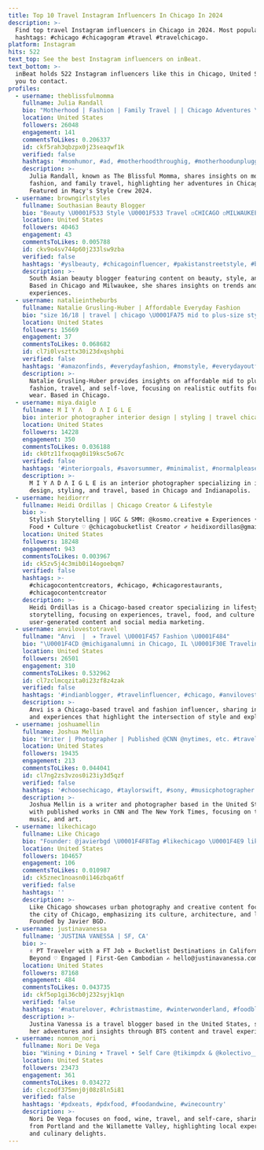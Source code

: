 ```yaml
---
title: Top 10 Travel Instagram Influencers In Chicago In 2024
description: >-
  Find top travel Instagram influencers in Chicago in 2024. Most popular
  hashtags: #chicago #chicagogram #travel #travelchicago.
platform: Instagram
hits: 522
text_top: See the best Instagram influencers on inBeat.
text_bottom: >-
  inBeat holds 522 Instagram influencers like this in Chicago, United States for
  you to contact.
profiles:
  - username: theblissfulmomma
    fullname: Julia Randall
    bio: "Motherhood | Fashion | Family Travel | | Chicago Adventures \U0001F3D9️ \U0001F6CD️ Macy’s Style Crew 2024 \U0001F4E9 julia@socialmediacollabs.com"
    location: United States
    followers: 26048
    engagement: 141
    commentsToLikes: 0.206337
    id: ckf5rah3qbzpx0j23seaqwf1k
    verified: false
    hashtags: '#momhumor, #ad, #motherhoodthroughig, #motherhoodunplugged'
    description: >-
      Julia Randall, known as The Blissful Momma, shares insights on motherhood,
      fashion, and family travel, highlighting her adventures in Chicago.
      Featured in Macy's Style Crew 2024.
  - username: browngirlstyles
    fullname: Southasian Beauty Blogger
    bio: "Beauty \U0001F533 Style \U0001F533 Travel ◽️CHICAGO ◽️MILWAUKEE #browngirlstyles Collabs: Browngirlstyles@yahoo.com"
    location: United States
    followers: 40463
    engagement: 43
    commentsToLikes: 0.005788
    id: ckv9o4sv744p60j233lsw9zba
    verified: false
    hashtags: '#yslbeauty, #chicagoinfluencer, #pakistanstreetstyle, #beautyinfluencer'
    description: >-
      South Asian beauty blogger featuring content on beauty, style, and travel.
      Based in Chicago and Milwaukee, she shares insights on trends and personal
      experiences.
  - username: natalieintheburbs
    fullname: Natalie Grusling-Huber | Affordable Everyday Fashion
    bio: "size 16/18 | travel | chicago \U0001FA75 mid to plus-size style \U0001F46F‍♀️ realistic OOTDs + self love \U0001FAF6\U0001F3FC"
    location: United States
    followers: 15669
    engagement: 37
    commentsToLikes: 0.068682
    id: cl7i0lvszttx30i23dxqshpbi
    verified: false
    hashtags: '#amazonfinds, #everydayfashion, #momstyle, #everydayoutfits'
    description: >-
      Natalie Grusling-Huber provides insights on affordable mid to plus-size
      fashion, travel, and self-love, focusing on realistic outfits for everyday
      wear. Based in Chicago.
  - username: miya.daigle
    fullname: M I Y Λ   D Λ I G L E
    bio: interior photographer interior design | styling | travel chicago + indy
    location: United States
    followers: 14228
    engagement: 350
    commentsToLikes: 0.036188
    id: ck0tz11fxoqag0i19ksc5o67c
    verified: false
    hashtags: '#interiorgoals, #savorsummer, #minimalist, #normalpleasecomeback'
    description: >-
      M I Y Λ D Λ I G L E is an interior photographer specializing in interior
      design, styling, and travel, based in Chicago and Indianapolis.
  - username: heidiorrr
    fullname: Heidi Ordillas | Chicago Creator & Lifestyle
    bio: >-
      Stylish Storytelling | UGC & SMM: @kosmo.creative ❉ Experiences • Travel •
      Food • Culture ♡ @chicagobucketlist Creator ✐ heidixordillas@gmail.com
    location: United States
    followers: 18248
    engagement: 943
    commentsToLikes: 0.003967
    id: ck5zv5j4c3mib0i14ogoebqm7
    verified: false
    hashtags: >-
      #chicagocontentcreators, #chicago, #chicagorestaurants,
      #chicagocontentcreator
    description: >-
      Heidi Ordillas is a Chicago-based creator specializing in lifestyle
      storytelling, focusing on experiences, travel, food, and culture through
      user-generated content and social media marketing.
  - username: anvilovestotravel
    fullname: "Anvi  |  ✈️ Travel \U0001F457 Fashion \U0001F484"
    bio: "\U0001F4CD @michiganalumni in Chicago, IL \U0001F30E Traveling adds color to life ✈️ \U0001F48C info.anvilovestotravel@gmail.com #chicagoinfluencer"
    location: United States
    followers: 26501
    engagement: 310
    commentsToLikes: 0.532962
    id: cl7zclmcqzita0i23zf8z4zak
    verified: false
    hashtags: '#indianblogger, #travelinfluencer, #chicago, #anvilovestotravel'
    description: >-
      Anvi is a Chicago-based travel and fashion influencer, sharing insights
      and experiences that highlight the intersection of style and exploration.
  - username: joshuamellin
    fullname: Joshua Mellin
    bio: 'Writer | Photographer | Published @CNN @nytimes, etc. #travel #music #art'
    location: United States
    followers: 19435
    engagement: 213
    commentsToLikes: 0.044041
    id: cl7ng2zs3vzos0i23iy3d5qzf
    verified: false
    hashtags: '#choosechicago, #taylorswift, #sony, #musicphotographer'
    description: >-
      Joshua Mellin is a writer and photographer based in the United States,
      with published works in CNN and The New York Times, focusing on travel,
      music, and art.
  - username: likechicago
    fullname: Like Chicago
    bio: "Founder: @javierbgd \U0001F4F8Tag #likechicago \U0001F4E9 likechicago1@gmail.com \U0001F680 @likecreativity_"
    location: United States
    followers: 104657
    engagement: 106
    commentsToLikes: 0.010987
    id: ck5znec1noasn0i146zbqa6tf
    verified: false
    hashtags: ''
    description: >-
      Like Chicago showcases urban photography and creative content focused on
      the city of Chicago, emphasizing its culture, architecture, and lifestyle.
      Founded by Javier BGD.
  - username: justinavanessa
    fullname: 'JUSTINA VANESSA | SF, CA'
    bio: >-
      ✌︎ PT Traveler with a FT Job ✈︎ Bucketlist Destinations in California &
      Beyond ♡ Engaged | First-Gen Cambodian ✍︎ hello@justinavanessa.com
    location: United States
    followers: 87168
    engagement: 484
    commentsToLikes: 0.043735
    id: ckf5op1gi36cb0j232syjk1qn
    verified: false
    hashtags: '#naturelover, #christmastime, #winterwonderland, #foodblogger'
    description: >-
      Justina Vanessa is a travel blogger based in the United States, sharing
      her adventures and insights through BTS content and travel experiences.
  - username: nomnom_nori
    fullname: Nori De Vega
    bio: "Wining • Dining • Travel • Self Care @tikimpdx & @kolectivo__ \U0001F1F5\U0001F1ED @anouk_klaus \U0001F43E \U0001F4CDPortland, Willamette Valley & beyond PR/Inquiries: pdxnori@gmail.com"
    location: United States
    followers: 23473
    engagement: 361
    commentsToLikes: 0.034272
    id: clczodf375mnj0j08z8ln5i81
    verified: false
    hashtags: '#pdxeats, #pdxfood, #foodandwine, #winecountry'
    description: >-
      Nori De Vega focuses on food, wine, travel, and self-care, sharing content
      from Portland and the Willamette Valley, highlighting local experiences
      and culinary delights.
---
```


